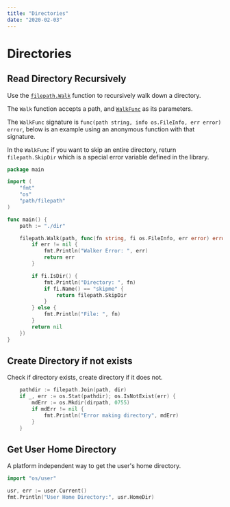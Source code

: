 ```yaml
---
title: "Directories"
date: "2020-02-03"
---
```


# Directories

## Read Directory Recursively

Use the [`filepath.Walk`](https://golang.org/pkg/path/filepath/#Walk) function to recursively walk down a directory.

The `Walk` function accepts a path, and [`WalkFunc`](https://golang.org/pkg/path/filepath/#WalkFunc) as its parameters.

The `WalkFunc` signature is `func(path string, info os.FileInfo, err error) error`, below is an example using an anonymous function with that signature.

In the `WalkFunc` if you want to skip an entire directory, return `filepath.SkipDir` which is a special error variable defined in the library.

```go
package main

import (
    "fmt"
    "os"
    "path/filepath"
)

func main() {
    path := "./dir"

    filepath.Walk(path, func(fn string, fi os.FileInfo, err error) error {
        if err != nil {
            fmt.Println("Walker Error: ", err)
            return err
        }

        if fi.IsDir() {
            fmt.Println("Directory: ", fn)
            if fi.Name() == "skipme" {
                return filepath.SkipDir
            }
        } else {
            fmt.Println("File: ", fn)
        }
        return nil
    })
}
```

## Create Directory if not exists

Check if directory exists, create directory if it does not.

```go
    pathdir := filepath.Join(path, dir)
    if _, err := os.Stat(pathdir); os.IsNotExist(err) {
        mdErr := os.Mkdir(dirpath, 0755)
        if mdErr != nil {
            fmt.Println("Error making directory", mdErr)
        }
    }
```

## Get User Home Directory

A platform independent way to get the user's home directory.

```go
import "os/user"

usr, err := user.Current()
fmt.Println("User Home Directory:", usr.HomeDir)
```
